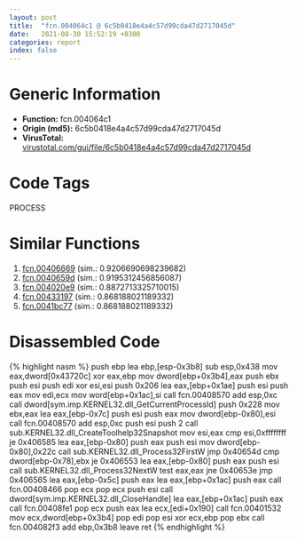 ```yaml
---
layout: post
title:  "fcn.004064c1 @ 6c5b0418e4a4c57d99cda47d2717045d"
date:   2021-08-30 15:52:19 +0300
categories: report
index: false
---
```


# Generic Information
- **Function:** fcn.004064c1
- **Origin (md5):** 6c5b0418e4a4c57d99cda47d2717045d
- **VirusTotal:** [virustotal.com/gui/file/6c5b0418e4a4c57d99cda47d2717045d][virustotal_ref]

# Code Tags
<span class="tag" id="PROCESS">PROCESS</span>


# Similar Functions

1. [fcn.00406669][similar_1_ref] (sim.: 0.9206690698239682)
2. [fcn.0040659d][similar_2_ref] (sim.: 0.9195312456856087)
3. [fcn.004020e9][similar_3_ref] (sim.: 0.8872713325710015)
4. [fcn.00433197][similar_4_ref] (sim.: 0.868188021189332)
5. [fcn.0041bc77][similar_5_ref] (sim.: 0.868188021189332)


# Disassembled Code

{% highlight nasm %}
push ebp
lea ebp,[esp-0x3b8]
sub esp,0x438
mov eax,dword[0x43720c]
xor eax,ebp
mov dword[ebp+0x3b4],eax
push ebx
push esi
push edi
xor esi,esi
push 0x206
lea eax,[ebp+0x1ae]
push esi
push eax
mov edi,ecx
mov word[ebp+0x1ac],si
call fcn.00408570
add esp,0xc
call dword[sym.imp.KERNEL32.dll_GetCurrentProcessId]
push 0x228
mov ebx,eax
lea eax,[ebp-0x7c]
push esi
push eax
mov dword[ebp-0x80],esi
call fcn.00408570
add esp,0xc
push esi
push 2
call sub.KERNEL32.dll_CreateToolhelp32Snapshot
mov esi,eax
cmp esi,0xffffffff
je 0x406585
lea eax,[ebp-0x80]
push eax
push esi
mov dword[ebp-0x80],0x22c
call sub.KERNEL32.dll_Process32FirstW
jmp 0x40654d
cmp dword[ebp-0x78],ebx
je 0x406553
lea eax,[ebp-0x80]
push eax
push esi
call sub.KERNEL32.dll_Process32NextW
test eax,eax
jne 0x40653e
jmp 0x406565
lea eax,[ebp-0x5c]
push eax
lea eax,[ebp+0x1ac]
push eax
call fcn.00408466
pop ecx
pop ecx
push esi
call dword[sym.imp.KERNEL32.dll_CloseHandle]
lea eax,[ebp+0x1ac]
push eax
call fcn.00408fe1
pop ecx
push eax
lea ecx,[edi+0x190]
call fcn.00401532
mov ecx,dword[ebp+0x3b4]
pop edi
pop esi
xor ecx,ebp
pop ebx
call fcn.004082f3
add ebp,0x3b8
leave
ret
{% endhighlight %}


[similar_1_ref]: /report/fcn.00406669@6c5b0418e4a4c57d99cda47d2717045d
[similar_2_ref]: /report/fcn.0040659d@6c5b0418e4a4c57d99cda47d2717045d
[similar_3_ref]: /report/fcn.004020e9@0aa2d73a5300dff2412388945614b507
[similar_4_ref]: /report/fcn.00433197@44e1ffcf4e71f4505c09d520fd75f1e4
[similar_5_ref]: /report/fcn.0041bc77@7b00dd8f2abf54a73bfb09681334ff78
[virustotal_ref]: https://www.virustotal.com/gui/file/6c5b0418e4a4c57d99cda47d2717045d